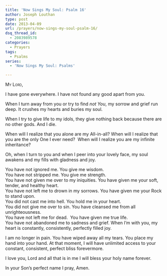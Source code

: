 ```yaml
---
title: 'Now Sings My Soul: Psalm 16'
author: Joseph Louthan
type: post
date: 2013-04-09
url: /prayers/now-sings-my-soul-psalm-16/
dsq_thread_id:
  - 2083989578
categories:
  - Prayers
tags:
  - Psalms
series:
  - 'Now Sings My Soul: Psalms'

---
```

<div style="font-variant: small-caps;">
  My Lord,
</div>

I have gone everywhere. I have not found any good apart from you.

When I turn away from you or try to find _not You_, my sorrow and grief run deep. It crushes my hearts and buries my soul.

When I try to give life to my idols, they give nothing back because there are no other gods. And I die.

When will I realize that you alone are my All-in-all? When will I realize that you are the only One I ever need?  When will I realize you are my infinite inheritance?

Oh, when I turn to you and when I peer into your lovely face, my soul awakens and my fills with gladness and joy.

You have not ignored me. You give me wisdom.  
You have not stripped me. You give me strength.  
You have not given me over to my iniquities. You have given me your soft, tender, and healthy heart.  
You have not left me to drown in my sorrows. You have given me your Rock to stand upon.  
You did not cast me into hell. You hold me in your heart.  
You did not give me over to sin. You have cleansed me from all unrighteousness.  
You have not left me for dead.  You have given me true life.  
You have not abandoned me to sadness and grief. When I’m with you, my heart is constantly, consistently, perfectly filled joy.  

I am no longer in pain. You have wiped away all my tears. You place my hand into your hand. At that moment, I will have unlimited access to your constant, consistent, perfect bliss forevermore.

I love you, Lord and all that is in me I will bless your holy name forever.

In your Son’s perfect name I pray,
Amen.
